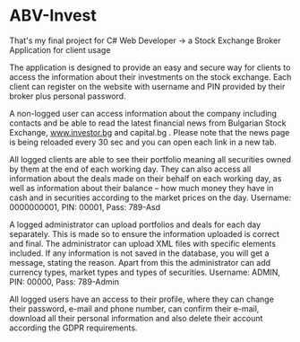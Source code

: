 # ABV-Invest
That's my final project for C# Web Developer -> a Stock Exchange Broker Application for client usage

The application is designed to provide an easy and secure way for clients to access the information about their investments on the stock exchange. Each client can register on the website with username and PIN provided by their broker plus personal password. 

A non-logged user can access information about the company including contacts and be able to read the latest financial news from Bulgarian Stock Exchange, www.investor.bg and capital.bg . Please note that the news page is being reloaded every 30 sec and you can open each link in a new tab.

All logged clients are able to see their portfolio meaning all securities owned by them at the end of each working day. They can also access all information about the deals made on their behalf on each working day, as well as information about their balance – how much money they have in cash and in securities according to the market prices on the day.
Username: 0000000001, PIN: 00001, Pass: 789-Asd

A logged administrator can upload portfolios and deals for each day separately. This is made so to ensure the information uploaded is correct and final. The administrator can upload XML files with specific elements included. If any information is not saved in the database, you will get a message, stating the reason. Apart from this the administrator can add currency types, market types and types of securities. 
Username: ADMIN, PIN: 00000, Pass: 789-Admin

All logged users have an access to their profile, where they can change their password, e-mail and phone number, can confirm their e-mail, download all their personal information and also delete their account according the GDPR requirements.

